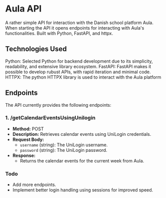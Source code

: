 # Aula API
A rather simple API for interaction with the Danish school platform Aula. When starting the API it opens endpoints for interacting with Aula's functionalities. Built with Python, FastAPI, and httpx.

## Technologies Used
Python: Selected Python for backend development due to its simplicity, readability, and extensive library ecosystem.
FastAPI: FastAPI makes it possible to develop rubust APIs, with rapid iteration and minimal code.
HTTPX: The python HTTPX library is used to interact with the Aula platform

## Endpoints
The API currently provides the following endpoints:

### 1. /getCalendarEventsUsingUnilogin
- **Method:** POST
- **Description:** Retrieves calendar events using UniLogin credentials.
- **Request Body:**
  - `username` (string): The UniLogin username.
  - `password` (string): The UniLogin password.
- **Response:**
  - Returns the calendar events for the current week from Aula.

### Todo
- Add more endpoints.
- Implement better login handling using sessions for improved speed.
